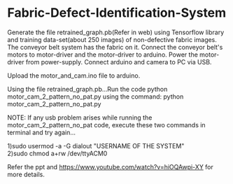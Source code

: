 # Fabric-Defect-Identification-System
Generate the file retrained_graph.pb(Refer in web) using Tensorflow library and training data-set(about 250 images) of non-defective fabric images.
The conveyor belt system has the fabric on it.
Connect the conveyor belt's motors to motor-driver and the motor-driver to arduino. Power the motor-driver from power-supply.
Connect arduino and camera to PC via USB.

Upload the motor_and_cam.ino file to arduino.

Using the file retrained_graph.pb...Run the code python motor_cam_2_pattern_no_pat.py 
using the command: python motor_cam_2_pattern_no_pat.py

NOTE:
If any usb problem arises while running the motor_cam_2_pattern_no_pat code, execute these two commands in terminal and try again...

  1)sudo usermod -a -G dialout "USERNAME OF THE SYSTEM"  
  2)sudo chmod a+rw /dev/ttyACM0

Refer the ppt and https://www.youtube.com/watch?v=hiOQAwpi-XY for more details.




